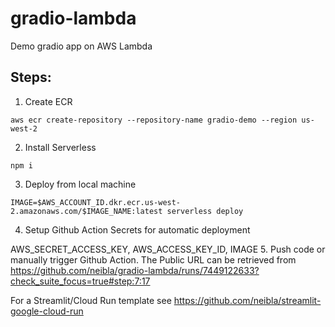 # gradio-lambda
Demo gradio app on AWS Lambda


## Steps:
1. Create ECR 
```
aws ecr create-repository --repository-name gradio-demo --region us-west-2             
```

2. Install Serverless
```
npm i
```

3. Deploy from local machine 
```
IMAGE=$AWS_ACCOUNT_ID.dkr.ecr.us-west-2.amazonaws.com/$IMAGE_NAME:latest serverless deploy
```

4. Setup Github Action Secrets for automatic deployment

AWS_SECRET_ACCESS_KEY, AWS_ACCESS_KEY_ID, IMAGE
5. Push code or manually trigger Github Action. The Public URL can be retrieved from https://github.com/neibla/gradio-lambda/runs/7449122633?check_suite_focus=true#step:7:17

For a Streamlit/Cloud Run template see https://github.com/neibla/streamlit-google-cloud-run
